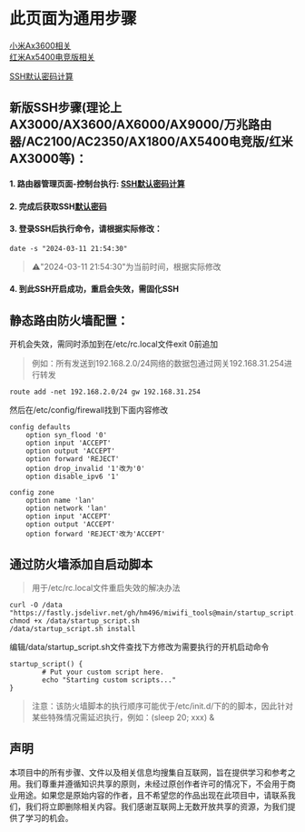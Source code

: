 # 此页面为通用步骤
[小米Ax3600相关](https://github.com/hm496/miwifi_tools/tree/main/ax3600/README.md)  
[红米Ax5400电竞版相关](https://github.com/hm496/miwifi_tools/tree/main/ax5400_gaming/README.md)

[SSH默认密码计算](https://miwifi.dev/ss)

## 新版SSH步骤(理论上AX3000/AX3600/AX6000/AX9000/万兆路由器/AC2100/AC2350/AX1800/AX5400电竞版/红米AX3000等)：
#### 1. 路由器管理页面-控制台执行: [SSH默认密码计算](https://github.com/hm496/miwifi_tools/blob/main/ssh.js)
#### 2. 完成后获取SSH[默认密码](https://miwifi.dev/ssh)    
#### 3. 登录SSH后执行命令，请根据实际修改：
```
date -s "2024-03-11 21:54:30"
```
> ⚠️"2024-03-11 21:54:30"为当前时间，根据实际修改
#### 4. 到此SSH开启成功，重启会失效，需固化SSH

## 静态路由防火墙配置：
开机会失效，需同时添加到在/etc/rc.local文件exit 0前追加   
> 例如：所有发送到192.168.2.0/24网络的数据包通过网关192.168.31.254进行转发
```
route add -net 192.168.2.0/24 gw 192.168.31.254
```
然后在/etc/config/firewall找到下面内容修改
```
config defaults
	option syn_flood '0'
	option input 'ACCEPT'
	option output 'ACCEPT'
	option forward 'REJECT'
	option drop_invalid '1'改为'0'
	option disable_ipv6 '1'

config zone
	option name 'lan'
	option network 'lan'
	option input 'ACCEPT'
	option output 'ACCEPT'
	option forward 'REJECT'改为'ACCEPT'
```
## 通过防火墙添加自启动脚本
> 用于/etc/rc.local文件重启失效的解决办法
```
curl -O /data "https://fastly.jsdelivr.net/gh/hm496/miwifi_tools@main/startup_script.sh"
chmod +x /data/startup_script.sh
/data/startup_script.sh install
```
编辑/data/startup_script.sh文件查找下方修改为需要执行的开机启动命令
```
startup_script() {
        # Put your custom script here.
        echo "Starting custom scripts..."
}
```
> 注意：该防火墙脚本的执行顺序可能优于/etc/init.d/下的的脚本，因此针对某些特殊情况需延迟执行，例如：(sleep 20; xxx) &
## 声明

本项目中的所有步骤、文件以及相关信息均搜集自互联网，旨在提供学习和参考之用。我们尊重并遵循知识共享的原则，未经过原创作者许可的情况下，不会用于商业用途。如果您是原始内容的作者，且不希望您的作品出现在此项目中，请联系我们，我们将立即删除相关内容。我们感谢互联网上无数开放共享的资源，为我们提供了学习的机会。
